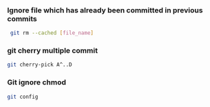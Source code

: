 ### Ignore file which has already been committed in previous commits
```bash
 git rm --cached [file_name]
```

### git cherry multiple commit
```bash
git cherry-pick A^..D
```

### Git ignore chmod
```bash
git config 
```